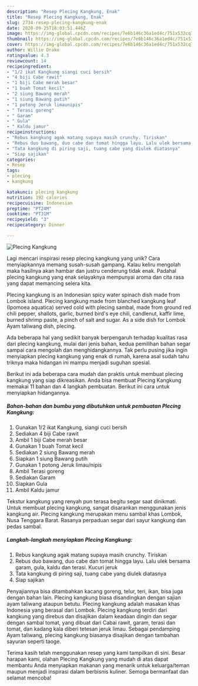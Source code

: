 ```yaml
---
description: "Resep Plecing Kangkung, Enak"
title: "Resep Plecing Kangkung, Enak"
slug: 2734-resep-plecing-kangkung-enak
date: 2020-09-25T18:03:51.446Z
image: https://img-global.cpcdn.com/recipes/7e6b146c36a1ed4c/751x532cq70/plecing-kangkung-foto-resep-utama.jpg
thumbnail: https://img-global.cpcdn.com/recipes/7e6b146c36a1ed4c/751x532cq70/plecing-kangkung-foto-resep-utama.jpg
cover: https://img-global.cpcdn.com/recipes/7e6b146c36a1ed4c/751x532cq70/plecing-kangkung-foto-resep-utama.jpg
author: Willie Drake
ratingvalue: 4.3
reviewcount: 14
recipeingredient:
- "1/2 ikat Kangkung siangi cuci bersih"
- "4 biji Cabe rawit"
- "1 biji Cabe merah besar"
- "1 buah Tomat kecil"
- "2 siung Bawang merah"
- "1 siung Bawang putih"
- "1 potong Jeruk limaunipis"
- " Terasi goreng"
- " Garam"
- " Gula"
- " Kaldu jamur"
recipeinstructions:
- "Rebus kangkung agak matang supaya masih crunchy. Tiriskan"
- "Rebus duo bawang, duo cabe dan tomat hingga layu. Lalu ulek bersama garam, gula, kaldu dan terasi. Kucuri jeruk"
- "Tata kangkung di piring saji, tuang cabe yang diulek diatasnya"
- "Siap sajikan"
categories:
- Resep
tags:
- plecing
- kangkung

katakunci: plecing kangkung 
nutrition: 192 calories
recipecuisine: Indonesian
preptime: "PT24M"
cooktime: "PT31M"
recipeyield: "3"
recipecategory: Dinner

---
```



![Plecing Kangkung](https://img-global.cpcdn.com/recipes/7e6b146c36a1ed4c/751x532cq70/plecing-kangkung-foto-resep-utama.jpg)

Lagi mencari inspirasi resep plecing kangkung yang unik? Cara menyiapkannya memang susah-susah gampang. Kalau keliru mengolah maka hasilnya akan hambar dan justru cenderung tidak enak. Padahal plecing kangkung yang enak selayaknya mempunyai aroma dan cita rasa yang dapat memancing selera kita.

Plecing kangkung is an Indonesian spicy water spinach dish made from Lombok island. Plecing kangkung made from blanched kangkung leaf (Ipomoea aquatica) served cold with plecing sambal, made from ground red chili pepper, shallots, garlic, burned bird&#39;s eye chili, candlenut, kaffir lime, burned shrimp paste, a pinch of salt and sugar. As a side dish for Lombok Ayam taliwang dish, plecing.

Ada beberapa hal yang sedikit banyak berpengaruh terhadap kualitas rasa dari plecing kangkung, mulai dari jenis bahan, kedua pemilihan bahan segar sampai cara mengolah dan menghidangkannya. Tak perlu pusing jika ingin menyiapkan plecing kangkung yang enak di rumah, karena asal sudah tahu triknya maka hidangan ini mampu menjadi suguhan spesial.


Berikut ini ada beberapa cara mudah dan praktis untuk membuat plecing kangkung yang siap dikreasikan. Anda bisa membuat Plecing Kangkung memakai 11 bahan dan 4 langkah pembuatan. Berikut ini cara untuk menyiapkan hidangannya.

<!--inarticleads1-->

##### Bahan-bahan dan bumbu yang dibutuhkan untuk pembuatan Plecing Kangkung:

1. Gunakan 1/2 ikat Kangkung, siangi cuci bersih
1. Sediakan 4 biji Cabe rawit
1. Ambil 1 biji Cabe merah besar
1. Gunakan 1 buah Tomat kecil
1. Sediakan 2 siung Bawang merah
1. Siapkan 1 siung Bawang putih
1. Gunakan 1 potong Jeruk limau/nipis
1. Ambil  Terasi goreng
1. Sediakan  Garam
1. Siapkan  Gula
1. Ambil  Kaldu jamur


Tekstur kangkung yang renyah pun terasa begitu segar saat dinikmati. Untuk membuat plecing kangkung, sangat disarankan menggunakan jenis kangkung air. Plecing kangkung merupakan menu sambal khas Lombok, Nusa Tenggara Barat. Rasanya perpaduan segar dari sayur kangkung dan pedas sambal. 

<!--inarticleads2-->

##### Langkah-langkah menyiapkan Plecing Kangkung:

1. Rebus kangkung agak matang supaya masih crunchy. Tiriskan
1. Rebus duo bawang, duo cabe dan tomat hingga layu. Lalu ulek bersama garam, gula, kaldu dan terasi. Kucuri jeruk
1. Tata kangkung di piring saji, tuang cabe yang diulek diatasnya
1. Siap sajikan


Penyajiannya bisa ditambahkan kacang goreng, telur, teri, ikan, bisa juga dengan bahan lain. Plecing kangkung biasa disandingkan dengan sajian ayam taliwang ataupun betutu. Plecing kangkung adalah masakan khas Indonesia yang berasal dari Lombok. Plecing kangkung terdiri dari kangkung yang direbus dan disajikan dalam keadaan dingin dan segar dengan sambal tomat, yang dibuat dari Cabai rawit, garam, terasi dan tomat, dan kadang kala diberi tetesan jeruk limau. Sebagai pendamping Ayam taliwang, plecing kangkung biasanya disajikan dengan tambahan sayuran seperti taoge. 

Terima kasih telah menggunakan resep yang kami tampilkan di sini. Besar harapan kami, olahan Plecing Kangkung yang mudah di atas dapat membantu Anda menyiapkan makanan yang menarik untuk keluarga/teman maupun menjadi inspirasi dalam berbisnis kuliner. Semoga bermanfaat dan selamat mencoba!
